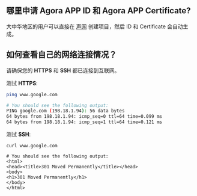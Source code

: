 ## 哪里申请 Agora APP ID 和 Agora APP Certificate?

大中华地区的用户可以直接在 [声网](https://console.shengwang.cn/) 创建项目，然后 ID 和 Certificate 会自动生成。

## 如何查看自己的网络连接情况？

请确保您的 **HTTPS** 和 **SSH** 都已连接到互联网。

测试 **HTTPS**:

```bash
ping www.google.com

# You should see the following output:
PING google.com (198.18.1.94): 56 data bytes
64 bytes from 198.18.1.94: icmp_seq=0 ttl=64 time=0.099 ms
64 bytes from 198.18.1.94: icmp_seq=1 ttl=64 time=0.121 ms
```

测试 **SSH**:

```
curl www.google.com

# You should see the following output:
<html>
<head><title>301 Moved Permanently</title></head>
<body>
<h1>301 Moved Permanently</h1>
</body>
</html>
```